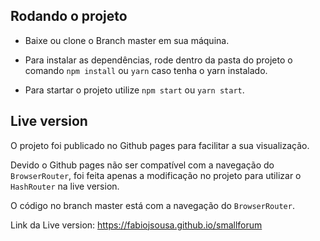 ## Rodando o projeto

- Baixe ou clone o Branch master em sua máquina.

- Para instalar as dependências, rode dentro da pasta do projeto o comando `npm install` ou `yarn` caso tenha o yarn instalado.

- Para startar o projeto utilize `npm start` ou `yarn start`.

## Live version

O projeto foi publicado no Github pages para facilitar a sua visualização. 

Devido o Github pages não ser compatível com a navegação do `BrowserRouter`, foi feita apenas a modificação no projeto para utilizar o `HashRouter` na live version. 

O código no branch master está com a navegação do `BrowserRouter`.

Link da Live version: https://fabiojsousa.github.io/smallforum
